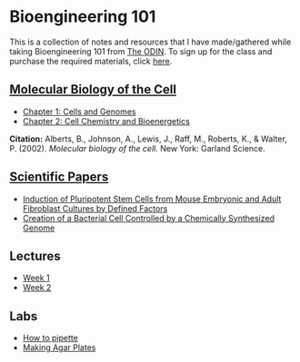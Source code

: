 # Bioengineering 101
This is a collection of notes and resources that I have made/gathered while
taking Bioengineering 101 from [The ODIN](https://the-odin.com). To sign up for
the class and purchase the required materials, click [here](https://www.the-odin.com/bioe101/).

## [Molecular Biology of the Cell](molecular_biology_of_the_cell/README.md)
- [Chapter 1: Cells and Genomes](molecular_biology_of_the_cell/chapter1.md)
- [Chapter 2: Cell Chemistry and Bioenergetics](molecular_biology_of_the_cell/chapter2.md)

**Citation:** Alberts, B., Johnson, A., Lewis, J., Raff, M., Roberts, K., & Walter, P. (2002). *Molecular biology of the cell.* New York: Garland Science.

## [Scientific Papers](scientific_papers/README.md)
- [Induction of Pluripotent Stem Cells from Mouse Embryonic and Adult Fibroblast Cultures by Defined Factors](scientific_papers/induction_of_pluripotent.md)
- [Creation of a Bacterial Cell Controlled by a Chemically Synthesized Genome](scientific_papers/creation_of_a_bacterial.md)

## Lectures
- [Week 1](lectures/week1.md)
- [Week 2](lectures/week2.md)

## Labs
- [How to pipette](labs/how_to_pipette.md)
- [Making Agar Plates](labs/making_agar_plates.md)

